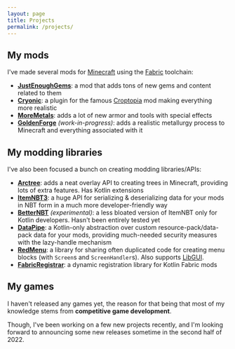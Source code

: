 ```yaml
---
layout: page
title: Projects
permalink: /projects/
---
```


## My mods

I've made several mods for [Minecraft](https://minecraft.net) using the [Fabric](https://fabricmc.net) toolchain:

- **[JustEnoughGems](https://github.com/RedGrapefruit09/JustEnoughGems)**: a mod that adds tons of new
  gems and content related to them
- **[Cryonic](https://github.com/RedGrapefruit09/Cryonic)**: a plugin for the famous
  [Croptopia](https://https://www.curseforge.com/minecraft/mc-mods/croptopia-fabric) mod making everything more
  realistic
- **[MoreMetals](https://github.com/RedGrapefruit09/MoreMetals)**: adds a lot of new armor and tools with special
  effects
- **[GoldenForge](https://github.com/RedGrapefruit09/GoldenForge)** _(work-in-progress)_: adds a realistic metallurgy
  process to Minecraft and everything associated with it

## My modding libraries

I've also been focused a bunch on creating modding libraries/APIs:

- **[Arctree](https://github.com/RedGrapefruit09/Arctree)**: adds a neat overlay API to creating trees in Minecraft,
  providing lots of extra features. Has Kotlin extensions
- **[ItemNBT3](https://github.com/RedGrapefruit09/ItemNBT)**: a huge API for serializing & deserializing data for your
  mods in NBT form in a much more developer-friendly way
- **[BetterNBT](https://github.com/RedGrapefruit09/BetterNBT)** _(experimental)_: a less bloated version of ItemNBT
  only for Kotlin developers. Hasn't been entirely tested yet
- **[DataPipe](https://github.com/RedGrapefruit09/DataPipe)**: a Kotlin-only abstraction over custom
  resource-pack/data-pack
  data for your mods, providing much-needed security measures with the lazy-handle mechanism
- **[RedMenu](https://github.com/RedGrapefruit09/RedMenu)**: a library for sharing often duplicated code for creating
  menu blocks (with `Screen`s and `ScreenHandler`s). Also supports [LibGUI](https://github.com/CottonMC/LibGUI).
- **[FabricRegistrar](https://github.com/RedGrapefruit09/FabricRegistrar)**: a dynamic registration library for Kotlin
  Fabric mods

## My games

I haven't released any games yet, the reason for that being that most of my knowledge stems from
**competitive game development**.

Though, I've been working on a few new projects recently, and I'm looking forward to announcing some new releases
sometime in the second half of 2022.
